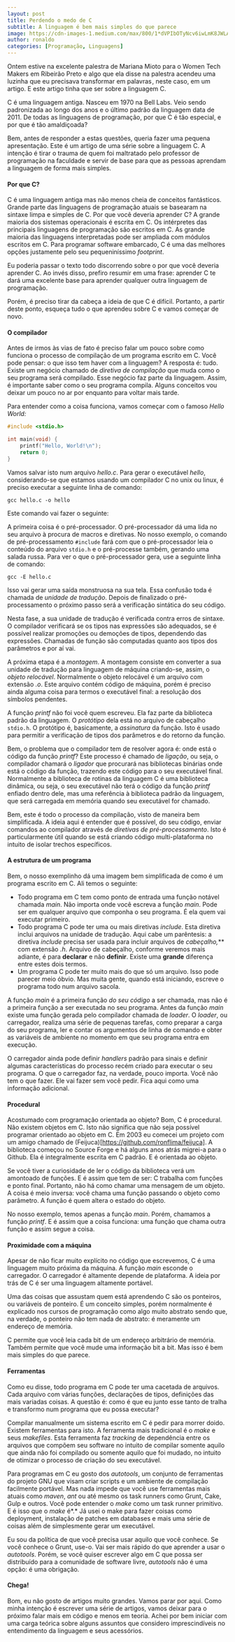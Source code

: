 ```yaml
---
layout: post
title: Perdendo o medo de C
subtitle: A linguagem é bem mais simples do que parece
image: https://cdn-images-1.medium.com/max/800/1*dVPIbOTyNcv6iwLmK8JWLA.png
author: ronaldo
categories: [Programação, Linguagens]
---
```


Ontem estive na excelente palestra de Mariana Mioto para o Women Tech Makers em
Ribeirão Preto e algo que ela disse na palestra acendeu uma luzinha que eu
precisava transformar em palavras , neste caso, em um artigo. E este artigo
tinha que ser sobre a linguagem C.

C é uma linguagem antiga. Nasceu em 1970 na Bell Labs. Veio sendo padronizada ao
longo dos anos e o último padrão da linguagem data de
2011. De todas as linguagens de programação, por que C é tão especial, e
por que é tão amaldiçoada?

Bem, antes de responder a estas questões, queria fazer uma pequena apresentação.
Este é um artigo de uma série sobre a linguagem C. A intenção é tirar o trauma
de quem foi maltratado pelo professor de programação na faculdade e servir de
base para que as pessoas aprendam a linguagem de forma mais simples.

#### Por que C?

C é uma linguagem antiga mas não menos cheia de conceitos fantásticos. Grande
parte das linguagens de programação atuais se basearam na sintaxe limpa e
simples de C. Por que você deveria aprender C? A grande maioria dos sistemas
operacionais é escrita em C. Os intérpretes das principais linguagens de
programação são escritos em C. As grande maioria das linguagens interpretadas
pode ser ampliada com módulos escritos em C. Para programar software embarcado,
C é uma das melhores opções justamente pelo seu pequeniníssimo *footprint*.

Eu poderia passar o texto todo discorrendo sobre o por que você deveria aprender
C. Ao invés disso, prefiro resumir em uma frase: aprender C te dará uma
excelente base para aprender qualquer outra linguagem de programação.

Porém, é preciso tirar da cabeça a ideia de que C é difícil. Portanto, a partir
deste ponto, esqueça tudo o que aprendeu sobre C e vamos começar de novo.

#### O compilador

Antes de irmos às vias de fato é preciso falar um pouco sobre como funciona o
processo de compilação de um programa escrito em C. Você pode pensar: o que isso
tem haver com a linguagem? A resposta é: tudo. Existe um negócio chamado de
*diretiva de compilação* que muda como o seu programa será compilado. Esse
negócio faz parte da linguagem. Assim, é importante saber como o seu programa
compila. Alguns conceitos vou deixar um pouco no ar por enquanto para voltar
mais tarde.

Para entender como a coisa funciona, vamos começar com o famoso *Hello World:*
```c
#include <stdio.h>

int main(void) {
    printf("Hello, World!\n");
    return 0;
}
```

Vamos salvar isto num arquivo *hello.c*. Para gerar o executável *hello*,
considerando-se que estamos usando um compilador C no unix ou linux, é preciso
executar a seguinte linha de comando:

`gcc hello.c -o hello`

Este comando vai fazer o seguinte:

A primeira coisa é o pré-processador. O pré-processador dá uma lida no seu
arquivo à procura de macros e diretivas. No nosso exemplo, o comando de
pré-processamento `#include` fará com que o pré-processador leia o conteúdo do
arquivo `stdio.h` e o pré-processe também, gerando uma salada russa. Para ver o
que o pré-processador gera, use a seguinte linha de comando:

`gcc -E hello.c`

Isso vai gerar uma saída monstruosa na sua tela. Essa confusão toda é chamada de
*unidade de tradução*. Depois de finalizado o pré-processamento o próximo passo
será a verificação sintática do seu código.

Nesta fase, a sua unidade de tradução é verificada contra erros de sintaxe. O
compilador verificará se os tipos nas expressões são adequados, se é possível
realizar promoções ou demoções de tipos, dependendo das expressões. Chamadas de
função são computadas quanto aos tipos dos parâmetros e por aí vai.

A próxima etapa é a *montagem*. A montagem consiste em converter a sua unidade
de tradução para linguagem de máquina criando-se, assim, o *objeto relocável*.
Normalmente o objeto relocável é um arquivo com extensão *.o*. Este arquivo
contém código de máquina, porém é preciso ainda alguma coisa para termos o
executável final: a resolução dos símbolos pendentes.

A função *printf* não foi você quem escreveu. Ela faz parte da biblioteca padrão
da linguagem. O *protótipo* dela está no arquivo de cabeçalho `stdio.h`. O
protótipo é, basicamente, a *assinatura* da função. Isto é usado para permitir a
verificação de tipos dos parâmetros e do retorno da função.

Bem, o problema que o compilador tem de resolver agora é: onde está o código da
função *printf*? Este processo é chamado de *ligação*, ou seja, o compilador
chamará o *ligador* que procurará nas bibliotecas binárias onde está o código da
função, trazendo este código para o seu executável final. Normalmente a
biblioteca de rotinas da linguagem C é uma biblioteca dinâmica, ou seja, o seu
executável não terá o código da função *printf* enfiado dentro dele, mas uma
referência à biblioteca padrão da linguagem, que será carregada em memória
quando seu executável for chamado.

Bem, este é todo o processo da compilação, visto de maneira bem simplificada. A
ideia aqui é entender que é possível, do seu código, enviar comandos ao
compilador através de *diretivas de pré-processamento*. Isto é particularmente
útil quando se está criando código multi-plataforma no intuito de isolar trechos
específicos.

#### A estrutura de um programa

Bem, o nosso exemplinho dá uma imagem bem simplificada de como é um programa
escrito em C. Ali temos o seguinte:

- Todo programa em C tem como ponto de entrada uma função notável chamada
  *main*. Não importa onde você escreva a função *main*. Pode ser em qualquer
  arquivo que componha o seu programa. É ela quem vai executar primeiro.
- Todo programa C pode ter uma ou mais diretivas *include*. Esta diretiva inclui
  arquivos na unidade de tradução. Aqui cabe um parêntesis: a diretiva *include*
  precisa ser usada para incluir arquivos de **cabeçalho*,*** com extensão *.h*.
  Arquivo de cabeçalho, conforme veremos mais adiante, é para **declarar** e não
  **definir**. Existe uma **grande** diferença entre estes dois termos.
- Um programa C pode ter muito mais do que só um arquivo. Isso pode parecer meio
  óbvio. Mas muita gente, quando está iniciando, escreve o programa todo num
  arquivo sacola.

A função *main* é a primeira função *do seu código* a ser chamada, mas não é a
primeira função a ser executada no seu programa. Antes da função *main* existe
uma função gerada pelo compilador chamada de *loader*. O *loader*, ou
carregador, realiza uma série de pequenas tarefas, como preparar a carga do seu
programa, ler e contar os argumentos de linha de comando e obter as variáveis de
ambiente no momento em que seu programa entra em execução.

O carregador ainda pode definir *handlers* padrão para sinais e definir algumas
características do processo recém criado para executar o seu programa. O que o
carregador faz, na verdade, pouco importa. Você não tem o que fazer. Ele vai
fazer sem você pedir. Fica aqui como uma informação adicional.

#### Procedural

Acostumado com programação orientada ao objeto? Bom, C é procedural. Não existem
objetos em C. Isto não significa que não seja possível programar orientado ao
objeto em C. Em 2003 eu comecei um projeto com um amigo chamado de
(Feijuca)[https://github.com/ronflima/feijuca]. A biblioteca começou no Source
Forge e há alguns anos atrás migrei-a para o Github. Ela é integralmente escrita
em C padrão. E é orientada ao objeto.

Se você tiver a curiosidade de ler o código da biblioteca verá um amontoado de
funções. E é assim que tem de ser: C trabalha com funções e ponto final.
Portanto, não há como chamar uma mensagem de um objeto. A coisa é meio inversa:
você chama uma função passando o objeto como parâmetro. A função é quem altera o
estado do objeto.

No nosso exemplo, temos apenas a função *main*. Porém, chamamos a função
*printf*. E é assim que a coisa funciona: uma função que chama outra função e
assim segue a coisa.

#### Proximidade com a máquina

Apesar de não ficar muito explícito no código que escrevemos, C é uma linguagem
muito próxima da máquina. A função *main* esconde o carregador. O carregador é
altamente depende de plataforma. A ideia por trás de C é ser uma linguagem
altamente portável.

Uma das coisas que assustam quem está aprendendo C são os ponteiros, ou
variáveis de ponteiro. É um conceito simples, porém normalmente é explicado nos
cursos de programação como algo muito abstrato sendo que, na verdade, o ponteiro
não tem nada de abstrato: é meramente um endereço de memória.

C permite que você leia cada bit de um endereço arbitrário de memória. Também
permite que você mude uma informação bit a bit. Mas isso é bem mais simples do
que parece.

#### Ferramentas

Como eu disse, todo programa em C pode ter uma cacetada de arquivos. Cada
arquivo com várias funções, declarações de tipos, definições das mais variadas
coisas. A questão é: como é que eu junto esse tanto de tralha e transformo num
programa que eu possa executar?

Compilar manualmente um sistema escrito em C é pedir para morrer doido. Existem
ferramentas para isto. A ferramenta mais tradicional é o *make* e seus
*makefiles*. Esta ferramenta faz *tracking* de dependência entre os arquivos que
compõem seu software no intuito de compilar somente aquilo que ainda não foi
compilado ou somente aquilo que foi mudado, no intuito de otimizar o processo de
criação do seu executável.

Para programas em C eu gosto dos *autotools*, um conjunto de ferramentas do
projeto GNU que visam criar scripts e um ambiente de compilação facilmente
portável. Mas nada impede que você use ferramentas mais atuais como *maven*,
*ant* ou até mesmo os task runners como Grunt, Cake, Gulp e outros. Você pode
entender o *make* como um task runner primitivo. E é isso que o *make* é*.* Já
usei o make para fazer coisas como deployment, instalação de patches em
databases e mais uma série de coisas além de simplesmente gerar um executável.

Eu sou da política de que você precisa usar aquilo que você conhece. Se você
conhece o Grunt, use-o. Vai ser mais rápido do que aprender a usar o
*autotools*. Porém, se você quiser escrever algo em C que possa ser distribuído
para a comunidade de software livre, *autotools* não é uma opção: é uma
obrigação.

#### Chega!

Bom, eu não gosto de artigos muito grandes. Vamos parar por aqui. Como minha
intenção é escrever uma série de artigos, vamos deixar para o próximo falar mais
em código e menos em teoria. Achei por bem iniciar com uma carga teórica sobre
alguns assuntos que considero imprescindíveis no entendimento da linguagem e
seus acessórios.
